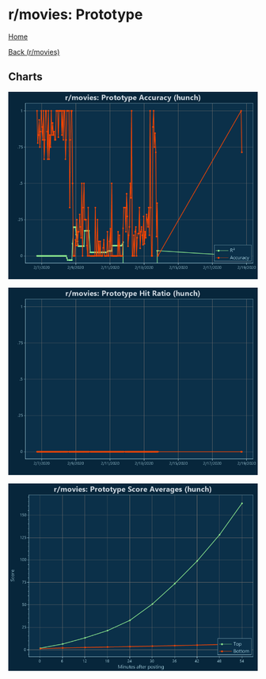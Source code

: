 # r/movies: Prototype

[Home](../../index.md)

[Back (r/movies)](../hunch_movies.md)

## Charts

![r/movies R² (hunch)](../../images/models/hunch_movies_Prototype_Accuracy.png "r/movies R² (hunch)")

![r/movies Hit Ratio (hunch)](../../images/models/hunch_movies_Prototype_HitRatio.png "r/movies Hit Ratio (hunch)")

![r/movies Score Averages (hunch)](../../images/models/hunch_movies_Prototype_Scores.png "r/movies Score Averages (hunch)")


